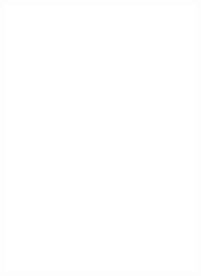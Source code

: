 <!-- 
![Top Langs](https://github-readme-stats.vercel.app/api/top-langs/?username=Rovniced&langs_count=10&hide=html&theme=dark&bg_color=DEG,1E90FF,87CEEB&text_color=E6E6FA&icon_color=FFFACD)
-->
<div style="position:relative; display: flex; flex-wrap: nowrap;"> 
    <img style='position:absolute; z-index:1;' src='metrics.plugin.isocalendar.fullyear.svg' alt="metrics.plugin.isocalendar.fullyear.svg"/>
</div> 


<a href="Enlysure's GitHub">
  <img height=200 align="center" src="https://github-stats.enlysure.com/api?username=Rovniced&show_icons=true&theme=radical&include_all_commits=true&cache_seconds=86400" />
</a>
<a href="Enlysure's Top">
  <img height=200 align="center" src="https://github-stats.enlysure.com/api/top-langs/?username=Rovniced&theme=radical&layout=donut&exclude_repo=PCL_scr&langs_count=6&hide=html&cache_seconds=86400" />
</a>


##  👋Who am i

- 在校学生 A student
- 喜欢写垃圾代码（） Likes to creat useless things.
- [个人博客（实际上很少更新的） Personal Blog](https://blog.enlysure.com)

## 📫Contact me

-   [GitHub](https://github.com/Rovniced)
-   [E-mail](mailto:enlysure@gmail.com)
-   [Telegram](https://t.me/luotianyi_bot)

![count](https://count.getloli.com/get/@Rovniced)

<div style="position:relative; display: flex; flex-wrap: nowrap;"> 
  <img src="https://raw.githubusercontent.com/Rovniced/Rovniced/output/github-contribution-grid-snake.svg">
</div> 
